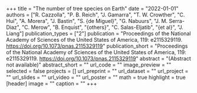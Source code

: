 +++
title = "The number of tree species on Earth"
date = "2022-01-01"
authors = ["R. Cazzolla", "P. B. Reich", "J. Gamarra", "T. W. Crowther", "C. Hui", "A. Morera", "J. Bastin", "S. {de Miguel}", "G. Nabuurs", "J. M. Serra-Diaz", "C. Merow", "B. Enquist", "{others}", "C. Salas-Eljatib", "{et al}", "J. Liang"]
publication_types = ["2"]
publication = "Proceedings of the National Academy of Sciences of the United States of America, 119:  e2115329119. https://doi.org/10.1073/pnas.2115329119"
publication_short = "Proceedings of the National Academy of Sciences of the United States of America, 119:  e2115329119. https://doi.org/10.1073/pnas.2115329119"
abstract = "(Abstract not available)"
abstract_short = ""
url_code = ""
image_preview = ""
selected = false
projects = []
url_preprint = ""
url_dataset = ""
url_project = ""
url_slides = ""
url_video = ""
url_poster = ""
math = true
highlight = true
[header]
image = ""
caption = ""
+++
